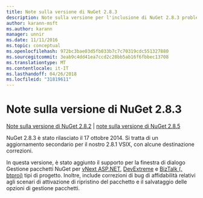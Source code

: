 ```yaml
---
title: Note sulla versione di NuGet 2.8.3
description: Note sulla versione per l'inclusione di NuGet 2.8.3 problemi noti, correzioni di bug, le funzionalità aggiunte e dcr.
author: karann-msft
ms.author: karann
manager: unnir
ms.date: 11/11/2016
ms.topic: conceptual
ms.openlocfilehash: 972bc3bae03d5fb033b7c7c70319cdc551327880
ms.sourcegitcommit: 3eab9c4dd41ea7ccd2c28bb5ab16f6fbbec13708
ms.translationtype: MT
ms.contentlocale: it-IT
ms.lasthandoff: 04/26/2018
ms.locfileid: "31819611"
---
```

# <a name="nuget-283-release-notes"></a>Note sulla versione di NuGet 2.8.3

[Note sulla versione di NuGet 2.8.2](../release-notes/nuget-2.8.2.md) | [note sulla versione di NuGet 2.8.5](../release-notes/nuget-2.8.5.md)

NuGet 2.8.3 è stato rilasciato il 17 ottobre 2014. Si tratta di un aggiornamento secondario per il nostro 2.8.1 VSIX, con alcune destinazione correzioni.

In questa versione, è stato aggiunto il supporto per la finestra di dialogo Gestione pacchetti NuGet per [vNext ASP.NET](http://www.asp.net/vnext), [DevExtreme](http://js.devexpress.com/) e [BizTalk (. btproj)](/biztalk/core/developing-biztalk-server-applications) tipi di progetto. Inoltre, include correzioni di bug di affidabilità relativi agli scenari di attivazione di ripristino del pacchetto e il salvataggio delle opzioni di gestione pacchetti.
